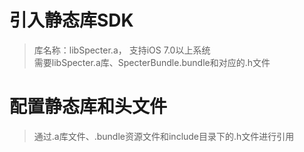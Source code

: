 # 引入静态库SDK

> 库名称：libSpecter.a， 支持iOS 7.0以上系统  
> 需要libSpecter.a库、SpecterBundle.bundle和对应的.h文件

# 配置静态库和头文件
> 通过.a库文件、.bundle资源文件和include目录下的.h文件进行引用


